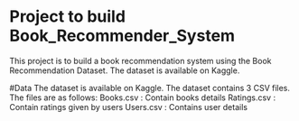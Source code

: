 # Project to build Book_Recommender_System
This project is to build a book recommendation system using the Book Recommendation Dataset. The dataset is available on Kaggle.

#Data
The dataset is available on Kaggle. The dataset contains 3 CSV files. The files are as follows:
Books.csv : Contain books details
Ratings.csv : Contain ratings given by users
Users.csv : Contains user details
